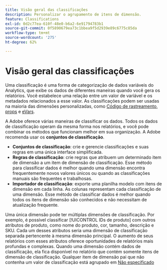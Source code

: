 ```yaml
---
title: Visão geral das classificações
description: Personalizar o agrupamento de itens de dimensão.
feature: Classifications
exl-id: 0d2c77ea-610f-48e0-b6a2-6e91794783b1
source-git-commit: 0f5890679ea73c1bbea9f5d2939e89c6775c85da
workflow-type: tm+mt
source-wordcount: '275'
ht-degree: 62%

---
```


# Visão geral das classificações

Uma classificação é uma forma de categorização de dados variáveis do Analytics, que exibe os dados de diferentes maneiras quando você gera os relatórios. Você estabelece uma relação entre um valor de variável e os metadados relacionados a esse valor. As classificações podem ser usadas na maioria das dimensões personalizadas, como [Código de rastreamento](/help/components/dimensions/tracking-code.md), [props](/help/components/dimensions/prop.md) e [eVars](/help/components/dimensions/evar.md).

A Adobe oferece várias maneiras de classificar os dados. Todos os dados de classificação operam da mesma forma nos relatórios, e você pode combinar os métodos que funcionam melhor em sua organização. A Adobe recomenda usar os **conjuntos de classificação**.

* **Conjuntos de classificação**: crie e gerencie classificações e suas regras em uma única interface simplificada.
* **Regras de classificação**: crie regras que atribuem um determinado item de dimensão a um item de dimensão de classificação. Esse método para classificar dados é melhor quando uma dimensão encontra frequentemente novos valores únicos ou quando as classificações manuais são frequentes e trabalhosas.
* **Importador de classificação**: exporte uma planilha modelo com itens de dimensão em cada linha. As colunas representam cada classificação de uma dimensão. Esse método de classificar dados é melhor quando todos os itens de dimensão são conhecidos e não necessitam de atualização frequente.

Uma única dimensão pode ter múltiplas dimensões de classificação. Por exemplo, é possível classificar [!UICONTROL IDs de produto] com outros atributos de produto, como nome do produto, cor, tamanho, descrição e SKU. Cada um desses atributos seria uma dimensão de classificação separada pertencente à mesma dimensão principal. O aumento de seus relatórios com esses atributos oferece oportunidades de relatórios mais profundas e complexas. Quando uma dimensão contém dados de classificação, ela fica disponível no relatório que contém somente itens de dimensão de classificação. Qualquer item de dimensão pai que não contenha um valor de classificação está agrupado em [Não especificado](/help/technotes/unspecified.md)
